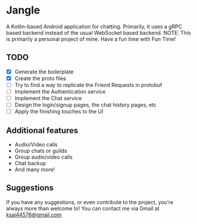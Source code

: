 # Jangle

A Kotlin-based Android application for chatting. Primarily, it uses a gRPC based backend instead of the usual WebSocket based backend. NOTE: This is primarily a personal project of mine. Have a fun time with Fun Time!

## TODO

- [x]  Generate the boilerplate
- [x]  Create the proto files
- [ ]  Try to find a way to replicate the Friend Requests in protobuf
- [ ]  Implement the Authentication service
- [ ]  Implement the Chat service
- [ ]  Design the login/signup pages, the chat history pages, etc
- [ ]  Apply the finishing touches to the UI

## Additional features

- Audio/Video calls
- Group chats or guilds
- Group audio/video calls
- Chat backup
- And many more!

## Suggestions

If you have any suggestions, or even contribute to the project, you’re always more than welcome to! You can contact me via Gmail at ksai44576@gmail.com
